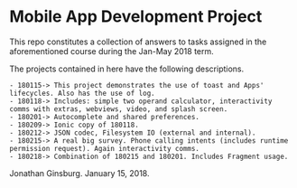 # Mobile App Development Project
This repo constitutes a collection of answers to tasks assigned in the aforementioned course during the Jan-May 2018 term.

The projects contained in here have the following descriptions.

	- 180115-> This project demonstrates the use of toast and Apps' lifecycles. Also has the use of log.
	- 180118-> Includes: simple two operand calculator, interactivity comms with extras, webviews, video, and splash screen.
	- 180201-> Autocomplete and shared preferences.
	- 180209-> Ionic copy of 180118.
	- 180212-> JSON codec, Filesystem IO (external and internal).
	- 180215-> A real big survey. Phone calling intents (includes runtime permission request). Again interactivity comms.
	- 180218-> Combination of 180215 and 180201. Includes Fragment usage.


Jonathan Ginsburg. January 15, 2018.
